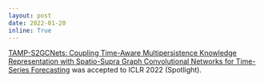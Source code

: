 ```yaml
---
layout: post
date: 2022-01-20
inline: True
---
```


[TAMP-S2GCNets: Coupling Time-Aware Multipersistence Knowledge Representation with Spatio-Supra Graph Convolutional Networks for Time-Series Forecasting](https://openreview.net/forum?id=wv6g8fWLX2q) was accepted to ICLR 2022 (Spotlight).
